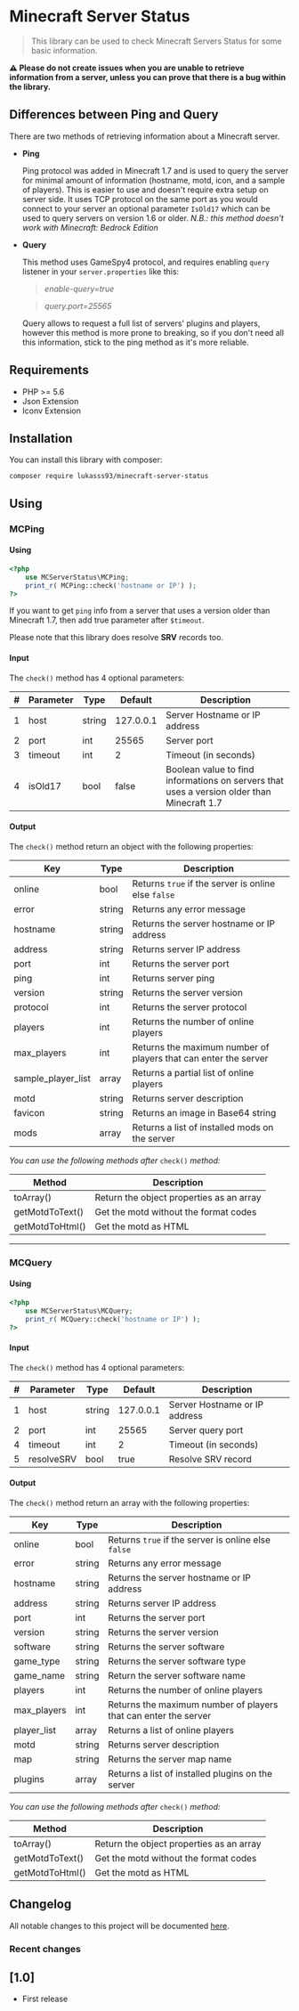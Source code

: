 # Minecraft Server Status

> This library can be used to check Minecraft Servers Status for some basic information.

**⚠ Please do not create issues when you are unable to retrieve information from a server, unless you can prove that there is a bug within the library.**

## Differences between Ping and Query
There are two methods of retrieving information about a Minecraft server.

* **Ping**

    Ping protocol was added in Minecraft 1.7 and is used to query the server for minimal amount of information (hostname, motd, icon, and a sample of players). 
    This is easier to use and doesn't require extra setup on server side. 
    It uses TCP protocol on the same port as you would connect to your server an optional parameter `IsOld17` which can be used to query servers on version 1.6 or older.
    *N.B.: this method doesn't work with Minecraft: Bedrock Edition*

* **Query**

    This method uses GameSpy4 protocol, and requires enabling `query` listener in your `server.properties` like this:

    >*enable-query=true*
    
    >*query.port=25565*

    Query allows to request a full list of servers' plugins and players, however this method is more prone to breaking, so if you don't need all this information, stick to the ping method as it's more reliable.

Requirements
---------
* PHP >= 5.6
* Json Extension
* Iconv Extension

Installation
---------
You can install this library with composer:

`composer require lukasss93/minecraft-server-status`


Using
---------
### MCPing
#### Using
```php
<?php
	use MCServerStatus\MCPing;
	print_r( MCPing::check('hostname or IP') );
?>
```

If you want to get `ping` info from a server that uses a version older than Minecraft 1.7,
then add true parameter after `$timeout`.

Please note that this library does resolve **SRV** records too.

#### Input
The `check()` method has 4 optional parameters:

\# | Parameter | Type | Default |Description
---|-----------|------|---------|-----------
1 | host | string | 127.0.0.1 |Server Hostname or IP address
2 | port | int| 25565 | Server port
3 | timeout | int | 2 | Timeout (in seconds)
4 | isOld17 | bool | false | Boolean value to find informations on servers that uses a version older than Minecraft 1.7

#### Output
The `check()` method return an object with the following properties:

Key|Type|Description
---|----|------------
online|bool|Returns `true` if the server is online else `false`
error|string|Returns any error message
hostname|string|Returns the server hostname or IP address 
address|string|Returns server IP address
port|int|Returns the server port
ping|int|Returns server ping
version|string|Returns the server version
protocol|int|Returns the server protocol
players|int|Returns the number of online players
max_players|int|Returns the maximum number of players that can enter the server
sample_player_list|array|Returns a partial list of online players
motd|string|Returns server description
favicon|string|Returns an image in Base64 string
mods|array|Returns a list of installed mods on the server

_You can use the following methods after_ `check()` _method:_

Method|Description
------|-----------
toArray()|Return the object properties as an array
getMotdToText()|Get the motd without the format codes
getMotdToHtml()|Get the motd as HTML


----

### MCQuery
#### Using
```php
<?php
	use MCServerStatus\MCQuery;
	print_r( MCQuery::check('hostname or IP') );
?>
```

#### Input
The `check()` method has 4 optional parameters:

\# | Parameter | Type | Default |Description
---|-----------|------|---------|-----------
1 | host | string | 127.0.0.1 | Server Hostname or IP address
2 | port | int| 25565 | Server query port
4 | timeout | int | 2 | Timeout (in seconds)
5 | resolveSRV | bool | true | Resolve SRV record

#### Output
The `check()` method return an array with the following properties:

Key|Type|Description
---|----|------------
online|bool|Returns `true` if the server is online else `false`
error|string|Returns any error message
hostname|string|Returns the server hostname or IP address
address|string|Returns server IP address
port|int|Returns the server port
version|string|Returns the server version
software|string|Returns the server software
game_type|string|Returns the server software type
game_name|string|Return the server software name
players|int|Returns the number of online players
max_players|int|Returns the maximum number of players that can enter the server
player_list|array|Returns a list of online players
motd|string|Returns server description
map|string|Returns the server map name
plugins|array|Returns a list of installed plugins on the server

_You can use the following methods after_ `check()` _method:_

Method|Description
------|-----------
toArray()|Return the object properties as an array
getMotdToText()|Get the motd without the format codes
getMotdToHtml()|Get the motd as HTML

Changelog
---------
All notable changes to this project will be documented [here](https://github.com/Lukasss93/minecraft-server-status/blob/master/CHANGELOG.md).

### Recent changes
## [1.0]
- First release
